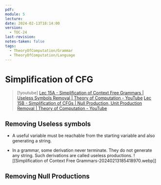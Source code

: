 ```yaml
---
pdf: 
module: 5
lecture: 
date: 2024-02-13T18:14:00
version:
  - TOC-24
last-revision: 
notes-taken: false
tags:
  - TheoryOfComputation/Grammar
  - TheoryOfComputation/Language
---
```

# Simplification of CFG
> [!youtube] 
> [Lec 15A - Simplification of Context Free Grammars | Useless Symbols Removal | Theory of Computation - YouTube](https://www.youtube.com/watch?v=QgS_7rtB8PU)
> [Lec 15B - Simplification of CFGs | Null Production, Unit Production Removal | Theory of Computation - YouTube](https://www.youtube.com/watch?v=LVy5W9ntMeY)


## Removing Useless symbols
- A useful variable must be reachable from the starting variable and also generating a string.

- In a grammar, some derivation never terminate. They do not generate any string. Such derivations are called useless productions.
![[Simplification of Context Free Grammars-20240213185418970.webp]]

## Removing Null Productions
